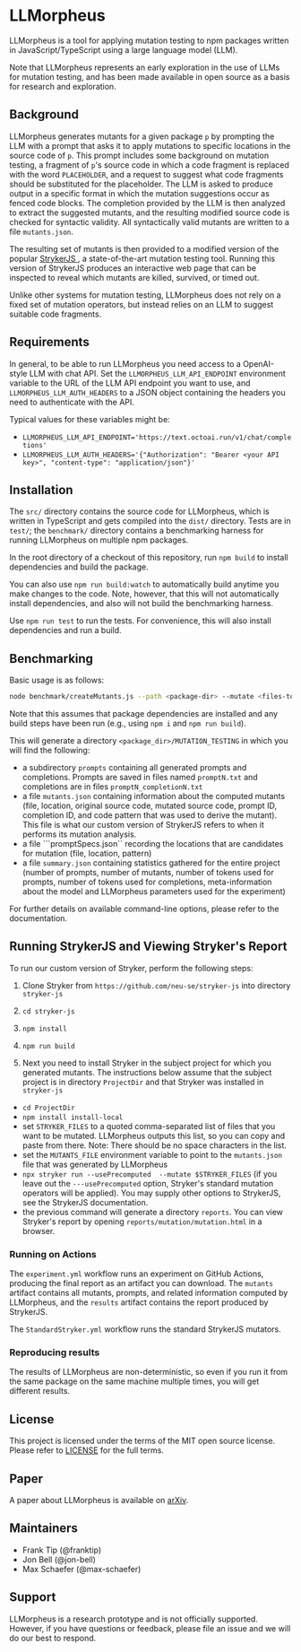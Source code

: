 # LLMorpheus

LLMorpheus is a tool for applying mutation testing to npm packages
written in JavaScript/TypeScript using a large language model (LLM).

Note that LLMorpheus represents an early exploration in the use of LLMs for
mutation testing, and has been made available in open source as a basis for
research and exploration.  

## Background

LLMorpheus generates mutants for a given package `p` by prompting the LLM with a
prompt that asks it to apply mutations to specific locations in the source code
of `p`. This prompt includes some background on mutation testing, a fragment
of `p`'s source code in which a code fragment is replaced with the word
`PLACEHOLDER`, and a request to suggest what code fragments should be 
substituted for the placeholder. The LLM is asked to produce output in a 
specific format in which the mutation suggestions occur as fenced code blocks.
The completion provided by the LLM is then analyzed to extract the suggested
mutants, and the resulting modified source code is checked for syntactic
validity. All syntactically valid mutants are written to a file `mutants.json`.

The resulting set of mutants is then provided to a modified version of the
popular [StrykerJS ](https://github.com/franktip/stryker-js), a state-of-the-art mutation testing tool. Running this version of StrykerJS produces an interactive web page that can be inspected to reveal which mutants are killed, survived, or timed out. 

Unlike other systems for mutation testing, LLMorpheus does not rely on a fixed
set of mutation operators, but instead relies on an LLM to suggest suitable code fragments.

## Requirements

In general, to be able to run LLMorpheus you need access to a OpenAI-style LLM
with chat API. Set the `LLMORPHEUS_LLM_API_ENDPOINT` environment variable to
the URL of the LLM API endpoint you want to use, and
`LLMORPHEUS_LLM_AUTH_HEADERS` to a JSON object containing the headers you need to
authenticate with the API.

Typical values for these variables might be:

- `LLMORPHEUS_LLM_API_ENDPOINT='https://text.octoai.run/v1/chat/completions'`
- `LLMORPHEUS_LLM_AUTH_HEADERS='{"Authorization": "Bearer <your API key>", "content-type": "application/json"}'`

## Installation

The `src/` directory contains the source code for LLMorpheus, which is written in
TypeScript and gets compiled into the `dist/` directory. Tests are in `test/`;
the `benchmark/` directory contains a benchmarking harness for running LLMorpheus
on multiple npm packages.

In the root directory of a checkout of this repository, run `npm build` to
install dependencies and build the package.

You can also use `npm run build:watch` to automatically build anytime you make
changes to the code. Note, however, that this will not automatically install
dependencies, and also will not build the benchmarking harness.

Use `npm run test` to run the tests. For convenience, this will also install
dependencies and run a build.

## Benchmarking

Basic usage is as follows:

```sh
node benchmark/createMutants.js --path <package-dir> --mutate <files-to-mutate>   --model <model-name>  --template <prompt-template>
```
Note that this assumes that package dependencies are installed and any build
steps have been run (e.g., using `npm i` and `npm run build`). 

This will generate a directory `<package_dir>/MUTATION_TESTING` in which you will  find the following:
  - a subdirectory ```prompts``` containing all generated prompts and completions. Prompts are saved in files named ```promptN.txt``` and completions are in files ```promptN_completionN.txt```
  - a file ```mutants.json``` containing information about the computed mutants (file, location, original source code, mutated source code, prompt ID, completion ID, and code pattern that was used to derive the mutant). This file is what our custom version of StrykerJS refers to when it performs its mutation analysis.
  - a file ```promptSpecs.json`` recording the locations that are candidates for mutation (file, location, pattern)
  - a file ```summary.json``` containing statistics gathered for the entire project (number of prompts, number of mutants, number of tokens used for prompts, number of tokens used for completions, meta-information about the model and LLMorpheus parameters used for the experiment)

For further details on available command-line options, please refer to the documentation.

## Running StrykerJS and Viewing Stryker's Report

To run our custom version of Stryker, perform the following steps:

1. Clone Stryker from ```https://github.com/neu-se/stryker-js``` into directory ```stryker-js```

2. ```cd stryker-js```

3. ```npm install```

4. ```npm run build```

5. Next you need to install Stryker in the subject project for which you generated mutants. The instructions below assume that the subject project is in directory ```ProjectDir``` and that Stryker was installed in ```stryker-js```
  - ```cd ProjectDir```
  - ```npm install install-local```
  - set ```STRYKER_FILES``` to a quoted comma-separated list of files that you want to be mutated.  LLMorpheus outputs this list, so you can copy and paste from there. Note: There should be no space characters in the list.
  - set the ```MUTANTS_FILE``` environment variable to point to the ```mutants.json``` file that was generated by LLMorpheus
  - ```npx stryker run --usePrecomputed  --mutate $STRYKER_FILES```   (if you leave out the ```---usePrecomputed``` option, Stryker's standard mutation operators will be applied). You may supply other options to StrykerJS, see the StrykerJS documentation.
  - the previous command will generate a directory ```reports```. You can view Stryker's report by opening ```reports/mutation/mutation.html``` in a browser.

### Running on Actions

The `experiment.yml` workflow runs an experiment on GitHub Actions,
producing the final report as an artifact you can download. The `mutants` artifact contains all mutants, prompts, and related information computed by LLMorpheus, and the `results` artifact contains the report produced by StrykerJS. 

The `StandardStryker.yml` workflow runs the standard StrykerJS mutators.

### Reproducing results

The results of LLMorpheus are non-deterministic, so even if you run it from the
same package on the same machine multiple times, you will get different results.


## License

This project is licensed under the terms of the MIT open source license. Please refer to [LICENSE](./LICENSE) for the full terms.

## Paper

A paper about LLMorpheus is available on [arXiv](https://arxiv.org/abs/2404.09952).

## Maintainers

- Frank Tip (@franktip)
- Jon Bell (@jon-bell)
- Max Schaefer (@max-schaefer)

## Support

LLMorpheus is a research prototype and is not officially supported. However, if
you have questions or feedback, please file an issue and we will do our best to
respond.
